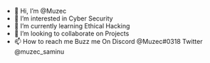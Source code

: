 - 👋 Hi, I’m @Muzec
- 👀 I’m interested in Cyber Security
- 🌱 I’m currently learning Ethical Hacking
- 💞️ I’m looking to collaborate on Projects
- 📫 How to reach me Buzz me On Discord @Muzec#0318 Twitter @muzec_saminu
